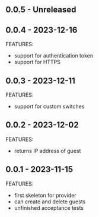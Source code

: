 ## 0.0.5 - Unreleased


## 0.0.4 - 2023-12-16

FEATURES:
 * support for authentication token
 * support for HTTPS


## 0.0.3 - 2023-12-11

FEATURES:
 * support for custom switches


## 0.0.2 - 2023-12-02

FEATURES:
 * returns IP address of guest


## 0.0.1 - 2023-11-15

FEATURES:
 * first skeleton for provider
 * can create and delete guests
 * unfinished acceptance tests
